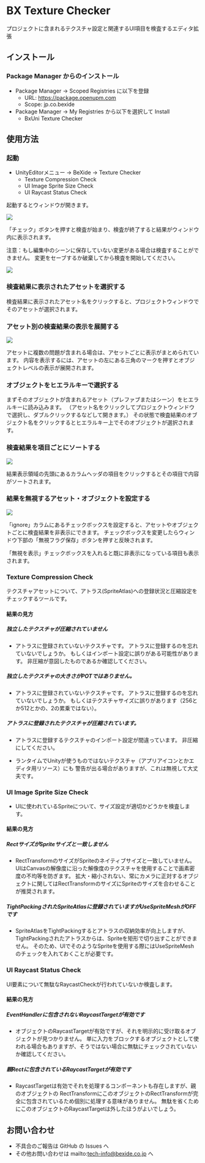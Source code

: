 # BX Texture Checker

プロジェクトに含まれるテクスチャ設定と関連するUI項目を検査するエディタ拡張

## インストール

### Package Manager からのインストール

* Package Manager → Scoped Registries に以下を登録
  * URL: https://package.openupm.com
  * Scope: jp.co.bexide
* Package Manager → My Registries から以下を選択して Install
  * BxUni Texture Checker 

## 使用方法

### 起動

* UnityEditorメニュー → BeXide → Texture Checker
    * Texture Compression Check
    * UI Image Sprite Size Check
    * UI Raycast Status Check

起動するとウィンドウが開きます。

![](images/TextureChecker01.png)

「チェック」ボタンを押すと検査が始まり、検査が終了すると結果がウィンドウ内に表示されます。

注意：もし編集中のシーンに保存していない変更がある場合は検査することができません。
変更をセーブするか破棄してから検査を開始してください。

![](images/TextureChecker02.png)

### 検査結果に表示されたアセットを選択する

検査結果に表示されたアセット名をクリックすると、プロジェクトウィンドウでそのアセットが選択されます。

### アセット別の検査結果の表示を展開する

![](images/TextureChecker_unfold.png)

アセットに複数の問題が含まれる場合は、アセットごとに表示がまとめられています。
内容を表示するには、アセットの左にある三角のマークを押すとオブジェクトレベルの表示が展開されます。

### オブジェクトをヒエラルキーで選択する

まずそのオブジェクトが含まれるアセット（プレファブまたはシーン）をヒエラルキーに読み込みます。
（アセット名をクリックしてプロジェクトウィンドウで選択し、ダブルクリックするなどして開きます。）
その状態で検査結果のオブジェクト名をクリックするとヒエラルキー上でそのオブジェクトが選択されます。

### 検査結果を項目ごとにソートする

![](images/TextureChecker_sort.png)

結果表示領域の先頭にあるカラムヘッダの項目をクリックするとその項目で内容がソートされます。

### 結果を無視するアセット・オブジェクトを設定する

![](images/TextureChecker_ignore.png)

「ignore」カラムにあるチェックボックスを設定すると、アセットやオブジェクトごとに検査結果を非表示にできます。
チェックボックスを変更したらウィンドウ下部の「無視フラグ保存」ボタンを押すと反映されます。

「無視を表示」チェックボックスを入れると既に非表示になっている項目も表示されます。

### Texture Compression Check

テクスチャアセットについて、アトラス(SpriteAtlas)への登録状況と圧縮設定をチェックするツールです。

#### 結果の見方

##### 独立したテクスチャが圧縮されていません

- アトラスに登録されていないテクスチャです。
アトラスに登録するのを忘れていないでしょうか。
もしくはインポート設定に誤りがある可能性があります。
非圧縮が意図したものであるか確認してください。

##### 独立したテクスチャの大きさがPOTではありません。

- アトラスに登録されていないテクスチャです。
アトラスに登録するのを忘れていないでしょうか。
もしくはテクスチャサイズに誤りがあります（256とか512とかの、2の累乗ではない）。

##### アトラスに登録されたテクスチャが圧縮されています。

- アトラスに登録するテクスチャのインポート設定が間違っています。
非圧縮にしてください。

- ランタイムでUnityが使うものではないテクスチャ（アプリアイコンとかエディタ用リソース）にも
警告が出る場合がありますが、これは無視して大丈夫です。

### UI Image Sprite Size Check

- UIに使われているSpriteについて、サイズ設定が適切かどうかを検査します。

#### 結果の見方

##### RectサイズがSpriteサイズと一致しません

- RectTransformのサイズがSpriteのネイティブサイズと一致していません。
UIはCanvasの解像度に沿った解像度のテクスチャを使用することで画素密度の不均等を防ぎます。
拡大・縮小されない、常にカメラに正対するオブジェクトに関してはRectTransformのサイズにSpriteのサイズを合わせることが推奨されます。

##### TightPackingされたSpriteAtlasに登録されていますがUseSpriteMeshがOFFです

- SpriteAtlasをTightPackingするとアトラスの収納効率が向上しますが、
TightPackingされたアトラスからは、Spriteを矩形で切り出すことができません。
そのため、UIでそのようなSpriteを使用する際にはUseSpriteMeshのチェックを入れておくことが必要です。

### UI Raycast Status Check

UI要素について無駄なRaycastCheckが行われていないか検査します。

#### 結果の見方

##### EventHandlerに包含されないRaycastTargetが有効です

- オブジェクトのRaycastTargetが有効ですが、それを明示的に受け取るオブジェクトが見つかりません。
単に入力をブロックするオブジェクトとして使われる場合もありますが、そうではない場合に無駄にチェックされていないか確認してください。

##### 親Rectに包含されているRaycastTargetが有効です

- RaycastTargetは有効でそれを処理するコンポーネントも存在しますが、親のオブジェクトの
RectTransformにこのオブジェクトのRectTransformが完全に包含されているため個別に処理する意味がありません。
無駄を省くためにこのオブジェクトのRaycastTargetは外したほうがよいでしょう。

## お問い合わせ

* 不具合のご報告は GitHub の Issues へ
* その他お問い合わせは mailto:tech-info@bexide.co.jp へ
